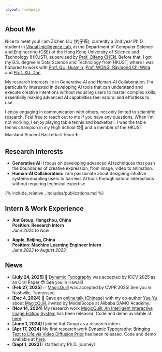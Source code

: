 ```yaml
---
layout: homepage
---
```


## About Me
Nice to meet you! I am Zichen LIU (刘子辰), currently a 2nd year Ph.D. student in <a href="https://cqf.io/lab.html">Visual Intelligence Lab</a>, at the Department of Computer Science and Engineering (CSE) of the Hong Kong University of Science and Technology (HKUST), supervised by <a href="https://cqf.io/">Prof. Qifeng CHEN</a>. Before that, I got my B.S. degree in Data Science and Technology from HKUST, where I was honored to work with [Prof. QU, Huamin](http://www.huamin.org/), [Prof. WONG, Raymond Chi Wing](https://www.cse.ust.hk/~raywong/) and [Prof. XU, Dan](https://www.danxurgb.net/).

My research interests lie in Generative AI and Human-AI Collaboration. I'm particularly interested in developing AI tools that can understand and execute creative intentions without requiring users to master complex skills, essentially making advanced AI capabilities feel natural and effortless to use.

I enjoy engaging in communication with others, not only limited to scientific research. Feel free to reach out to me if you have any questions. When I'm not working, I enjoy playing table tennis and basketball. I was the table tennis champion in my High School 😎🏓 and a member of the HKUST Mainland Student Basketball Team ⛹️.

## Research Interests

- **Generative AI:** I focus on developing advanced AI techniques that push the boundaries of creative expression, from image, video to animation.
- **Human-AI Collaboration:** I am passionate about designing intuitive systems enabling users to harness AI tools through natural interactions without requiring technical expertise.

{% include_relative _includes/publications.md %}

## Intern & Work Experience
* **Ant Group, Hangzhou, China** \
**Position: Research Intern** \
*June 2024 to Now*

* **Apple, Beijing, China** \
**Position: Machine Learning Engineer Intern** \
*June 2023 to August 2023*




## News
- **[July 24, 2025]** 🌴 [Dynamic Typography](https://arxiv.org/abs/2411.09703) was accepted by ICCV 2025 as an Oral Paper 😎 See you in Hawaii!
- **[Feb 27, 2025]** ✅ [MagicQuill](https://arxiv.org/abs/2411.09703) was accepted by CVPR 2025! See you in Nashville, Tennessee.
- **[Dec 4, 2024]** 🎤 Gave an [online talk (Chinese)](https://www.bilibili.com/video/BV1Cxi9YHEu8/?vd_source=4a95f850e3e8a30519543dbad4753232) with my co-author [Yue Yu](https://bruceyyu.github.io/) about [MagicQuill](https://magicquill.art/demo/), invited by ModelScope at Alibaba DAMO Academy.
- **[Nov 14, 2024]** My research work [MagicQuill: An Intelligent Interactive Image Editing System](https://arxiv.org/abs/2411.09703) has been released. Code and demo available at [here](https://magicquill.art/demo/).
- **[June 1, 2024]** I joined Ant Group as a research intern.
- **[Apr 17, 2024]** My first research work [Dynamic Typography: Bringing Text to Life via Video Diffusion Prior](https://arxiv.org/abs/2404.11614) has been released. Code and demo available at [here](https://animate-your-word.github.io/demo/).
- **[Sept 1, 2023]** I started my Ph.D. journey!


